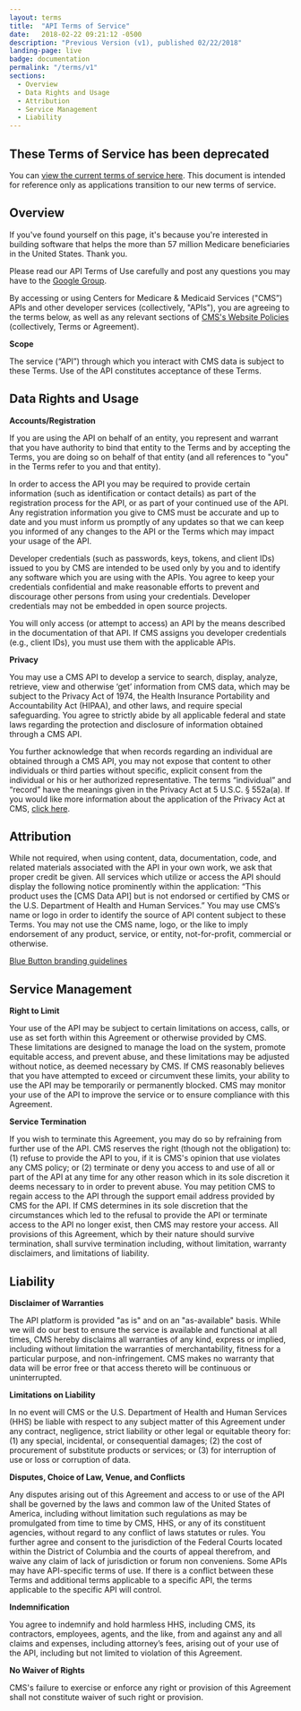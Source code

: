 ```yaml
---
layout: terms
title:  "API Terms of Service"
date:   2018-02-22 09:21:12 -0500
description: "Previous Version (v1), published 02/22/2018"
landing-page: live
badge: documentation
permalink: "/terms/v1"
sections:
  - Overview
  - Data Rights and Usage
  - Attribution
  - Service Management
  - Liability
---
```


<div class="ds-c-alert ds-c-alert--error">
	<div class="ds-c-alert__body">
		<h2 class="ds-c-alert__heading">These Terms of Service has been deprecated</h2>
		<p class="ds-c-alert__text">You can <a href="/terms">view the current terms of service here</a>. This document is intended for reference only as applications transition to our new terms of service.</p>
	</div>
</div>

## Overview
If you've found yourself on this page, it's because you're interested in building software that helps the more than 57 million Medicare beneficiaries in the United States.  Thank you.  

Please read our API Terms of Use carefully and post any questions you may have to the [Google Group](https://groups.google.com/forum/#!forum/Developer-group-for-cms-blue-button-api).

By accessing or using Centers for Medicare & Medicaid Services ("CMS”) APIs and other developer services (collectively, "APIs"), you are agreeing to the terms below, as well as any relevant sections of [CMS's Website Policies](https://www.cms.gov/About-CMS/Agency-Information/Aboutwebsite/Privacy-Policy.html) (collectively, Terms or Agreement).

**Scope**

The service (“API”) through which you interact with CMS data is subject to these Terms. Use of the API constitutes acceptance of these Terms.

## Data Rights and Usage

**Accounts/Registration**

If you are using the API on behalf of an entity, you represent and warrant that you have authority to bind that entity to the Terms and by accepting the Terms, you are doing so on behalf of that entity (and all references to "you" in the Terms refer to you and that entity).

In order to access the API you may be required to provide certain information (such as identification or contact details) as part of the registration process for the API, or as part of your continued use of the API. Any registration information you give to CMS must be accurate and up to date and you must inform us promptly of any updates so that we can keep you informed of any changes to the API or the Terms which may impact your usage of the API.

Developer credentials (such as passwords, keys, tokens, and client IDs) issued to you by CMS are intended to be used only by you and to identify any software which you are using with the APIs. You agree to keep your credentials confidential and make reasonable efforts to prevent and discourage other persons from using your credentials. Developer credentials may not be embedded in open source projects.

You will only access (or attempt to access) an API by the means described in the documentation of that API. If CMS assigns you developer credentials (e.g., client IDs), you must use them with the applicable APIs.

**Privacy**

You may use a CMS API to develop a service to search, display, analyze, retrieve, view and otherwise ‘get’ information from CMS data, which may be subject to the Privacy Act of 1974, the Health Insurance Portability and Accountability Act (HIPAA), and other laws, and require special safeguarding. You agree to strictly abide by all applicable federal and state laws regarding the protection and disclosure of information obtained through a CMS API.

You further acknowledge that when records regarding an individual are obtained through a CMS API, you may not expose that content to other individuals or third parties without specific, explicit consent from the individual or his or her authorized representative. The terms “individual” and “record” have the meanings given in the Privacy Act at 5 U.S.C. § 552a(a). If you would like more information about the application of the Privacy Act at CMS, [click here](https://www.cms.gov/Research-Statistics-Data-and-Systems/Computer-Data-and-Systems/Privacy/PrivacyActof1974.html).

## Attribution

While not required, when using content, data, documentation, code, and related materials associated with the API in your own work, we ask that proper credit be given.  All services which utilize or access the API should display the following notice prominently within the application: “This product uses the [CMS Data API] but is not endorsed or certified by CMS or the U.S. Department of Health and Human Services.” You may use CMS’s name or logo in order to identify the source of API content subject to these Terms. You may not use the CMS name, logo, or the like to imply endorsement of any product, service, or entity, not-for-profit, commercial or otherwise.

[Blue Button branding guidelines](/developers/#branding-guidelines)

## Service Management

**Right to Limit**

Your use of the API may be subject to certain limitations on access, calls, or use as set forth within this Agreement or otherwise provided by CMS. These limitations are designed to manage the load on the system, promote equitable access, and prevent abuse, and these limitations may be adjusted without notice, as deemed necessary by CMS. If CMS reasonably believes that you have attempted to exceed or circumvent these limits, your ability to use the API may be temporarily or permanently blocked. CMS may monitor your use of the API to improve the service or to ensure compliance with this Agreement.

**Service Termination**

If you wish to terminate this Agreement, you may do so by refraining from further use of the API. CMS reserves the right (though not the obligation) to: (1) refuse to provide the API to you, if it is CMS's opinion that use violates any CMS policy; or (2) terminate or deny you access to and use of all or part of the API at any time for any other reason which in its sole discretion it deems necessary to in order to prevent abuse. You may petition CMS to regain access to the API through the support email address provided by CMS for the API. If CMS determines in its sole discretion that the circumstances which led to the refusal to provide the API or terminate access to the API no longer exist, then CMS may restore your access. All provisions of this Agreement, which by their nature should survive termination, shall survive termination including, without limitation, warranty disclaimers, and limitations of liability.

## Liability

**Disclaimer of Warranties**

The API platform is provided "as is" and on an "as-available" basis. While we will do our best to ensure the service is available and functional at all times, CMS hereby disclaims all warranties of any kind, express or implied, including without limitation the warranties of merchantability, fitness for a particular purpose, and non-infringement. CMS makes no warranty that data will be error free or that access thereto will be continuous or uninterrupted.

**Limitations on Liability**

In no event will CMS or the U.S. Department of Health and Human Services (HHS) be liable with respect to any subject matter of this Agreement under any contract, negligence, strict liability or other legal or equitable theory for: (1) any special, incidental, or consequential damages; (2) the cost of procurement of substitute products or services; or (3) for interruption of use or loss or corruption of data.

**Disputes, Choice of Law, Venue, and Conflicts**

Any disputes arising out of this Agreement and access to or use of the API shall be governed by the laws and common law of the United States of America, including without limitation such regulations as may be promulgated from time to time by CMS, HHS, or any of its constituent agencies, without regard to any conflict of laws statutes or rules.  You further agree and consent to the jurisdiction of the Federal Courts located within the District of Columbia and the courts of appeal therefrom, and waive any claim of lack of jurisdiction or forum non conveniens. Some APIs may have API-specific terms of use. If there is a conflict between these Terms and additional terms applicable to a specific API, the  terms applicable to the specific API will control.

**Indemnification**

You agree to indemnify and hold harmless HHS, including CMS, its contractors, employees, agents, and the like, from and against any and all claims and expenses, including attorney’s fees, arising out of your use of the API, including but not limited to violation of this Agreement.

**No Waiver of Rights**

CMS's failure to exercise or enforce any right or provision of this Agreement shall not constitute waiver of such right or provision.
